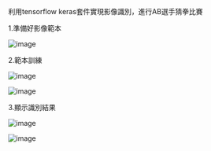 利用tensorflow keras套件實現影像識別，進行AB選手猜拳比賽

1.準備好影像範本

![image](https://github.com/user-attachments/assets/aa509b23-f4e0-43c6-a4f8-a642ac4695b7)

2.範本訓練

![image](https://github.com/user-attachments/assets/c51f0125-a6e3-4856-af38-0bdaa304f386)

![image](https://github.com/user-attachments/assets/8d538949-e26e-484c-8529-9399f1b9fb41)

3.顯示識別結果

![image](https://github.com/user-attachments/assets/1122349f-4584-47df-8da2-dd571c809bdd)

![image](https://github.com/user-attachments/assets/132c57fe-40cc-4e7d-af59-fb35b165ba08)


